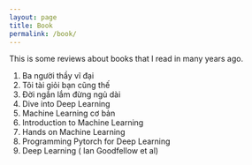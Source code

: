 ```yaml
---
layout: page
title: Book
permalink: /book/
---
```


This is some reviews about books that I read in many years ago.

1. Ba người thầy vĩ đại
2. Tôi tài giỏi bạn cũng thế
3. Đời ngắn lắm đừng ngủ dài
4. Dive into Deep Learning
5. Machine Learning cơ bản
6. Introduction to Machine Learning
7. Hands on Machine Learning
8. Programming Pytorch for Deep Learning
9. Deep Learning ( Ian Goodfellow et al)
